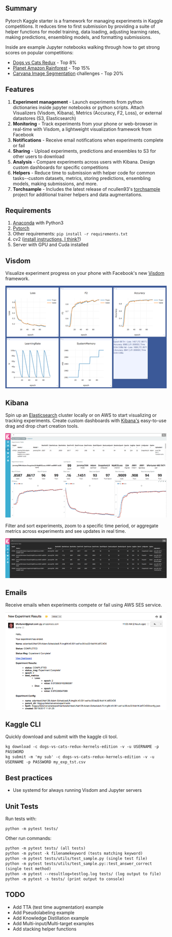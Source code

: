 ## Summary
Pytorch Kaggle starter is a framework for managing experiments in Kaggle competitions. It reduces time to first submission by providing a suite of helper functions for model training, data loading, adjusting learning rates, making predictions, ensembling models, and formatting submissions. 

Inside are example Jupyter notebooks walking through how to get strong scores on popular competitions:

* [Dogs vs Cats Redux](https://www.kaggle.com/c/dogs-vs-cats-redux-kernels-edition) - Top 8%
* [Planet Amazon Rainforest](https://www.kaggle.com/c/planet-understanding-the-amazon-from-space) - Top 15%
* [Carvana Image Segmentation](https://www.kaggle.com/c/carvana-image-masking-challenge) challenges - Top 20%

## Features

1. **Experiment management** - Launch experiments from python dictionaries inside jupyter notebooks or python scripts. Attach Visualizers (Visdom, Kibana), Metrics (Accuracy, F2, Loss), or external datastores (S3, Elasticsearch)
2. **Monitoring** - Track experiments from your phone or web-browser in real-time with Visdom, a lightweight visualization framework from Facebook
3. **Notifications** - Receive email notifications when experiments complete or fail
4. **Sharing** - Upload experiments, predictions and ensembles to S3 for other users to download
5. **Analysis** - Compare experiments across users with Kibana. Design custom dashboards for specific competitions
6. **Helpers** - Reduce time to submission with helper code for common tasks--custom datasets, metrics, storing predictions, ensembling models, making submissions, and more.
7. **Torchsample** - Includes the latest release of ncullen93's [torchsample](https://github.com/ncullen93/torchsample) project for additional trainer helpers and data augmentations.

## Requirements

1. [Anaconda](https://www.continuum.io/downloads) with Python3
2. [Pytorch](http://pytorch.org/)
3. Other requirements: ```pip install -r requirements.txt```
4. cv2 ([install instructions, I think?](http://www.pyimagesearch.com/2015/07/20/install-opencv-3-0-and-python-3-4-on-ubuntu/))
5. Server with GPU and Cuda installed

## Visdom
Visualize experiment progress on your phone with Facebook's new [Visdom](https://github.com/facebookresearch/visdom) framework.

![Visdom](docs/visdom.png)

## Kibana
Spin up an [Elasticsearch](https://www.elastic.co/) cluster locally or on AWS to start visualizing or tracking experiments. Create custom dashboards with [Kibana's](https://www.elastic.co/products/kibana) easy-to-use drag and drop chart creation tools.

![Kibana1](docs/kibana1.png)

Filter and sort experiments, zoom to a specific time period, or aggregate metrics across experiments and see updates in real time.

![Kibana2](docs/kibana2.png)

## Emails
Receive emails when experiments compete or fail using AWS SES service.

![Emails](docs/email.png)

## Kaggle CLI
Quickly download and submit with the kaggle cli tool.

```
kg download -c dogs-vs-cats-redux-kernels-edition -v -u USERNAME -p PASSWORD
kg submit -m 'my sub' -c dogs-vs-cats-redux-kernels-edition -v -u USERNAME -p PASSWORD my_exp_tst.csv
```

## Best practices

* Use systemd for always running Visdom and Jupyter servers


## Unit Tests

Run tests with:
```
python -m pytest tests/
```

Other run commands:
```
python -m pytest tests/ (all tests)
python -m pytest -k filenamekeyword (tests matching keyword)
python -m pytest tests/utils/test_sample.py (single test file)
python -m pytest tests/utils/test_sample.py::test_answer_correct (single test method)
python -m pytest --resultlog=testlog.log tests/ (log output to file)
python -m pytest -s tests/ (print output to console)
```

## TODO

* Add TTA (test time augmentation) example
* Add Pseudolabeling example
* Add Knowledge Distillation example
* Add Multi-input/Multi-target examples
* Add stacking helper functions
